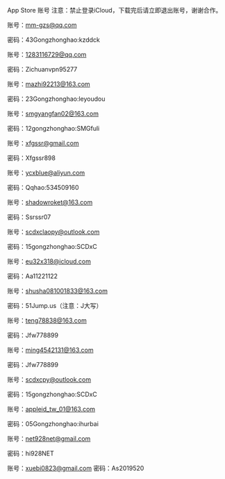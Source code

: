 App Store 账号
注意：禁止登录iCloud，下载完后请立即退出账号，谢谢合作。


账号：mm-gzs@qq.com

密码：43Gongzhonghao:kzddck


账号：1283116729@qq.com

密码：Zichuanvpn95277


账号：mazhi92213@163.com

密码：23Gongzhonghao:leyoudou


账号：smgyangfan02@163.com

密码：12gongzhonghao:SMGfuli


账号：xfgssr@gmail.com

密码：Xfgssr898


账号：ycxblue@aliyun.com

密码：Qqhao:534509160


账号：shadowroket@163.com

密码：Ssrssr07


账号：scdxclaopy@outlook.com

密码：15gongzhonghao:SCDxC


账号：eu32x318@icloud.com

密码：Aa11221122


账号：shusha081001833@163.com

密码：51Jump.us（注意：J大写）


账号：teng78838@163.com

密码：Jfw778899


账号：ming4542131@163.com

密码：Jfw778899


账号：scdxcpy@outlook.com

密码：15gongzhonghao:SCDxC


账号：appleid_tw_01@163.com

密码：05Gongzhonghao:ihurbai


账号：net928net@gmail.com

密码：hi928NET

账号：xuebi0823@gmail.com 密码：As2019520
